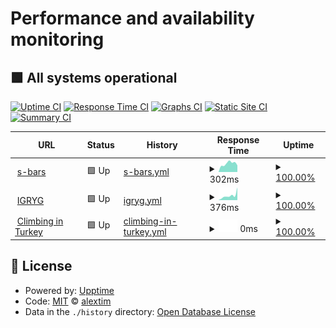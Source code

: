 # Performance and availability monitoring

## <!--live status--> **🟩 All systems operational**

[![Uptime CI](https://github.com/alextim/upptime/workflows/Uptime%20CI/badge.svg)](https://github.com/upptime/upptime/actions?query=workflow%3A%22Uptime+CI%22)
[![Response Time CI](https://github.com/alextim/upptime/workflows/Response%20Time%20CI/badge.svg)](https://github.com/upptime/upptime/actions?query=workflow%3A%22Response+Time+CI%22)
[![Graphs CI](https://github.com/alextim/upptime/workflows/Graphs%20CI/badge.svg)](https://github.com/upptime/upptime/actions?query=workflow%3A%22Graphs+CI%22)
[![Static Site CI](https://github.com/alextim/upptime/workflows/Static%20Site%20CI/badge.svg)](https://github.com/upptime/upptime/actions?query=workflow%3A%22Static+Site+CI%22)
[![Summary CI](https://github.com/alextim/upptime/workflows/Summary%20CI/badge.svg)](https://github.com/upptime/upptime/actions?query=workflow%3A%22Summary+CI%22)

<!--start: status pages-->
<!-- This summary is generated by Upptime (https://github.com/upptime/upptime) -->
<!-- Do not edit this manually, your changes will be overwritten -->
<!-- prettier-ignore -->
| URL | Status | History | Response Time | Uptime |
| --- | ------ | ------- | ------------- | ------ |
| <img alt="" src="https://s-bars.com/favicon.ico" height="13"> [s-bars](https://s-bars.com) | 🟩 Up | [s-bars.yml](https://github.com/alextim/upptime/commits/HEAD/history/s-bars.yml) | <details><summary><img alt="Response time graph" src="./graphs/s-bars/response-time-week.png" height="20"> 302ms</summary><br><a href="https://alextim.github.io/upptime/history/s-bars"><img alt="Response time 456" src="https://img.shields.io/endpoint?url=https%3A%2F%2Fraw.githubusercontent.com%2Falextim%2Fupptime%2FHEAD%2Fapi%2Fs-bars%2Fresponse-time.json"></a><br><a href="https://alextim.github.io/upptime/history/s-bars"><img alt="24-hour response time 267" src="https://img.shields.io/endpoint?url=https%3A%2F%2Fraw.githubusercontent.com%2Falextim%2Fupptime%2FHEAD%2Fapi%2Fs-bars%2Fresponse-time-day.json"></a><br><a href="https://alextim.github.io/upptime/history/s-bars"><img alt="7-day response time 302" src="https://img.shields.io/endpoint?url=https%3A%2F%2Fraw.githubusercontent.com%2Falextim%2Fupptime%2FHEAD%2Fapi%2Fs-bars%2Fresponse-time-week.json"></a><br><a href="https://alextim.github.io/upptime/history/s-bars"><img alt="30-day response time 373" src="https://img.shields.io/endpoint?url=https%3A%2F%2Fraw.githubusercontent.com%2Falextim%2Fupptime%2FHEAD%2Fapi%2Fs-bars%2Fresponse-time-month.json"></a><br><a href="https://alextim.github.io/upptime/history/s-bars"><img alt="1-year response time 456" src="https://img.shields.io/endpoint?url=https%3A%2F%2Fraw.githubusercontent.com%2Falextim%2Fupptime%2FHEAD%2Fapi%2Fs-bars%2Fresponse-time-year.json"></a></details> | <details><summary><a href="https://alextim.github.io/upptime/history/s-bars">100.00%</a></summary><a href="https://alextim.github.io/upptime/history/s-bars"><img alt="All-time uptime 100.00%" src="https://img.shields.io/endpoint?url=https%3A%2F%2Fraw.githubusercontent.com%2Falextim%2Fupptime%2FHEAD%2Fapi%2Fs-bars%2Fuptime.json"></a><br><a href="https://alextim.github.io/upptime/history/s-bars"><img alt="24-hour uptime 100.00%" src="https://img.shields.io/endpoint?url=https%3A%2F%2Fraw.githubusercontent.com%2Falextim%2Fupptime%2FHEAD%2Fapi%2Fs-bars%2Fuptime-day.json"></a><br><a href="https://alextim.github.io/upptime/history/s-bars"><img alt="7-day uptime 100.00%" src="https://img.shields.io/endpoint?url=https%3A%2F%2Fraw.githubusercontent.com%2Falextim%2Fupptime%2FHEAD%2Fapi%2Fs-bars%2Fuptime-week.json"></a><br><a href="https://alextim.github.io/upptime/history/s-bars"><img alt="30-day uptime 100.00%" src="https://img.shields.io/endpoint?url=https%3A%2F%2Fraw.githubusercontent.com%2Falextim%2Fupptime%2FHEAD%2Fapi%2Fs-bars%2Fuptime-month.json"></a><br><a href="https://alextim.github.io/upptime/history/s-bars"><img alt="1-year uptime 100.00%" src="https://img.shields.io/endpoint?url=https%3A%2F%2Fraw.githubusercontent.com%2Falextim%2Fupptime%2FHEAD%2Fapi%2Fs-bars%2Fuptime-year.json"></a></details>
| <img alt="" src="https://igryg.com/favicon.ico" height="13"> [IGRYG](https://igryg.com) | 🟩 Up | [igryg.yml](https://github.com/alextim/upptime/commits/HEAD/history/igryg.yml) | <details><summary><img alt="Response time graph" src="./graphs/igryg/response-time-week.png" height="20"> 376ms</summary><br><a href="https://alextim.github.io/upptime/history/igryg"><img alt="Response time 504" src="https://img.shields.io/endpoint?url=https%3A%2F%2Fraw.githubusercontent.com%2Falextim%2Fupptime%2FHEAD%2Fapi%2Figryg%2Fresponse-time.json"></a><br><a href="https://alextim.github.io/upptime/history/igryg"><img alt="24-hour response time 212" src="https://img.shields.io/endpoint?url=https%3A%2F%2Fraw.githubusercontent.com%2Falextim%2Fupptime%2FHEAD%2Fapi%2Figryg%2Fresponse-time-day.json"></a><br><a href="https://alextim.github.io/upptime/history/igryg"><img alt="7-day response time 376" src="https://img.shields.io/endpoint?url=https%3A%2F%2Fraw.githubusercontent.com%2Falextim%2Fupptime%2FHEAD%2Fapi%2Figryg%2Fresponse-time-week.json"></a><br><a href="https://alextim.github.io/upptime/history/igryg"><img alt="30-day response time 322" src="https://img.shields.io/endpoint?url=https%3A%2F%2Fraw.githubusercontent.com%2Falextim%2Fupptime%2FHEAD%2Fapi%2Figryg%2Fresponse-time-month.json"></a><br><a href="https://alextim.github.io/upptime/history/igryg"><img alt="1-year response time 504" src="https://img.shields.io/endpoint?url=https%3A%2F%2Fraw.githubusercontent.com%2Falextim%2Fupptime%2FHEAD%2Fapi%2Figryg%2Fresponse-time-year.json"></a></details> | <details><summary><a href="https://alextim.github.io/upptime/history/igryg">100.00%</a></summary><a href="https://alextim.github.io/upptime/history/igryg"><img alt="All-time uptime 100.00%" src="https://img.shields.io/endpoint?url=https%3A%2F%2Fraw.githubusercontent.com%2Falextim%2Fupptime%2FHEAD%2Fapi%2Figryg%2Fuptime.json"></a><br><a href="https://alextim.github.io/upptime/history/igryg"><img alt="24-hour uptime 100.00%" src="https://img.shields.io/endpoint?url=https%3A%2F%2Fraw.githubusercontent.com%2Falextim%2Fupptime%2FHEAD%2Fapi%2Figryg%2Fuptime-day.json"></a><br><a href="https://alextim.github.io/upptime/history/igryg"><img alt="7-day uptime 100.00%" src="https://img.shields.io/endpoint?url=https%3A%2F%2Fraw.githubusercontent.com%2Falextim%2Fupptime%2FHEAD%2Fapi%2Figryg%2Fuptime-week.json"></a><br><a href="https://alextim.github.io/upptime/history/igryg"><img alt="30-day uptime 100.00%" src="https://img.shields.io/endpoint?url=https%3A%2F%2Fraw.githubusercontent.com%2Falextim%2Fupptime%2FHEAD%2Fapi%2Figryg%2Fuptime-month.json"></a><br><a href="https://alextim.github.io/upptime/history/igryg"><img alt="1-year uptime 100.00%" src="https://img.shields.io/endpoint?url=https%3A%2F%2Fraw.githubusercontent.com%2Falextim%2Fupptime%2FHEAD%2Fapi%2Figryg%2Fuptime-year.json"></a></details>
| <img alt="" src="https://climbing-in-turkey.netlify.app/favicon.ico" height="13"> [Climbing in Turkey](https://climbing-in-turkey.netlify.app) | 🟩 Up | [climbing-in-turkey.yml](https://github.com/alextim/upptime/commits/HEAD/history/climbing-in-turkey.yml) | <details><summary><img alt="Response time graph" src="./graphs/climbing-in-turkey/response-time-week.png" height="20"> 0ms</summary><br><a href="https://alextim.github.io/upptime/history/climbing-in-turkey"><img alt="Response time 0" src="https://img.shields.io/endpoint?url=https%3A%2F%2Fraw.githubusercontent.com%2Falextim%2Fupptime%2FHEAD%2Fapi%2Fclimbing-in-turkey%2Fresponse-time.json"></a><br><a href="https://alextim.github.io/upptime/history/climbing-in-turkey"><img alt="24-hour response time 0" src="https://img.shields.io/endpoint?url=https%3A%2F%2Fraw.githubusercontent.com%2Falextim%2Fupptime%2FHEAD%2Fapi%2Fclimbing-in-turkey%2Fresponse-time-day.json"></a><br><a href="https://alextim.github.io/upptime/history/climbing-in-turkey"><img alt="7-day response time 0" src="https://img.shields.io/endpoint?url=https%3A%2F%2Fraw.githubusercontent.com%2Falextim%2Fupptime%2FHEAD%2Fapi%2Fclimbing-in-turkey%2Fresponse-time-week.json"></a><br><a href="https://alextim.github.io/upptime/history/climbing-in-turkey"><img alt="30-day response time 0" src="https://img.shields.io/endpoint?url=https%3A%2F%2Fraw.githubusercontent.com%2Falextim%2Fupptime%2FHEAD%2Fapi%2Fclimbing-in-turkey%2Fresponse-time-month.json"></a><br><a href="https://alextim.github.io/upptime/history/climbing-in-turkey"><img alt="1-year response time 0" src="https://img.shields.io/endpoint?url=https%3A%2F%2Fraw.githubusercontent.com%2Falextim%2Fupptime%2FHEAD%2Fapi%2Fclimbing-in-turkey%2Fresponse-time-year.json"></a></details> | <details><summary><a href="https://alextim.github.io/upptime/history/climbing-in-turkey">100.00%</a></summary><a href="https://alextim.github.io/upptime/history/climbing-in-turkey"><img alt="All-time uptime 100.00%" src="https://img.shields.io/endpoint?url=https%3A%2F%2Fraw.githubusercontent.com%2Falextim%2Fupptime%2FHEAD%2Fapi%2Fclimbing-in-turkey%2Fuptime.json"></a><br><a href="https://alextim.github.io/upptime/history/climbing-in-turkey"><img alt="24-hour uptime 100.00%" src="https://img.shields.io/endpoint?url=https%3A%2F%2Fraw.githubusercontent.com%2Falextim%2Fupptime%2FHEAD%2Fapi%2Fclimbing-in-turkey%2Fuptime-day.json"></a><br><a href="https://alextim.github.io/upptime/history/climbing-in-turkey"><img alt="7-day uptime 100.00%" src="https://img.shields.io/endpoint?url=https%3A%2F%2Fraw.githubusercontent.com%2Falextim%2Fupptime%2FHEAD%2Fapi%2Fclimbing-in-turkey%2Fuptime-week.json"></a><br><a href="https://alextim.github.io/upptime/history/climbing-in-turkey"><img alt="30-day uptime 100.00%" src="https://img.shields.io/endpoint?url=https%3A%2F%2Fraw.githubusercontent.com%2Falextim%2Fupptime%2FHEAD%2Fapi%2Fclimbing-in-turkey%2Fuptime-month.json"></a><br><a href="https://alextim.github.io/upptime/history/climbing-in-turkey"><img alt="1-year uptime 100.00%" src="https://img.shields.io/endpoint?url=https%3A%2F%2Fraw.githubusercontent.com%2Falextim%2Fupptime%2FHEAD%2Fapi%2Fclimbing-in-turkey%2Fuptime-year.json"></a></details>

<!--end: status pages-->

## 📄 License

- Powered by: [Upptime](https://github.com/upptime/upptime)
- Code: [MIT](./LICENSE) © [alextim](https://alextim.github.io/upptime)
- Data in the `./history` directory: [Open Database License](https://opendatacommons.org/licenses/odbl/1-0/)
